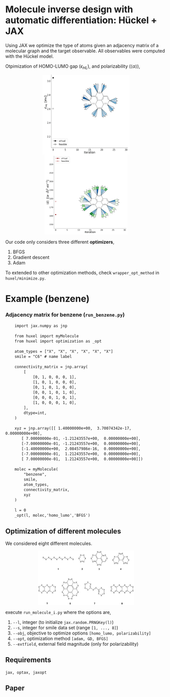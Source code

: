 # Molecule inverse design with automatic differentiation: Hückel + JAX

Using JAX we optimize the type of atoms given an adjacency matrix of a molecular graph and the target observable. All observables were computed with the Hückel model.

Otpimization of HOMO-LUMO gap ($\epsilon_{HL}$), and polarizability ($\langle \alpha\rangle$),
<p align="center">
<img align="middle" src="./assets/homo_lumo.gif" alt="HOMO_LUMO Demo" width="270" height="250" />
<img align="middle" src="./assets/polarizability.gif" alt="HOMO_LUMO Demo" width="260" height="250" />
</p>

Our code only considers three different **optimizers**,

1. BFGS
2. Gradient descent
3. Adam

To extended to other optimization methods, check `wrapper_opt_method` in `huxel/minimize.py`.

# Example (benzene)

### Adjacency matrix for benzene (`run_benzene.py`)

```python:
    import jax.numpy as jnp

    from huxel import myMolecule
    from huxel import optimization as _opt

    atom_types = ["X", "X", "X", "X", "X", "X"]
    smile = "C6" # name label

    connectivity_matrix = jnp.array(
        [
            [0, 1, 0, 0, 0, 1],
            [1, 0, 1, 0, 0, 0],
            [0, 1, 0, 1, 0, 0],
            [0, 0, 1, 0, 1, 0],
            [0, 0, 0, 1, 0, 1],
            [1, 0, 0, 0, 1, 0],
        ],
        dtype=int,
    )

    xyz = jnp.array([[ 1.40000000e+00,  3.70074342e-17,  0.00000000e+00],
       [ 7.00000000e-01, -1.21243557e+00,  0.00000000e+00],
       [-7.00000000e-01, -1.21243557e+00,  0.00000000e+00],
       [-1.40000000e+00,  2.08457986e-16,  0.00000000e+00],
       [-7.00000000e-01,  1.21243557e+00,  0.00000000e+00],
       [ 7.00000000e-01,  1.21243557e+00,  0.00000000e+00]])

    molec = myMolecule(
        "benzene",
        smile,
        atom_types,
        connectivity_matrix,
        xyz
    )

    l = 0
    _opt(l, molec,'homo_lumo','BFGS')
```

## Optimization of different molecules

We considered eight different molecules.
<p align="center">
<img align="middle" src="./assets/smile_mosaic.png" alt="molecules" width="300" height="170"/>
</p>

execute `run_molecule_i.py` where the options are,

1. `--l`, integer (to initialize `jax.random.PRNGKey(l)`)
2. `--s`, integer for smile data set (range `[1, ..., 8]`)
3. `--obj`, objective to optimize options `[homo_lumo, polarizability]`
4. `--opt`, optimization method `[adam, GD, BFGS]`
5. `--extfield`, external field magnitude (only for polarizability)

## Requirements

```
jax, optax, jaxopt
```

## Paper
